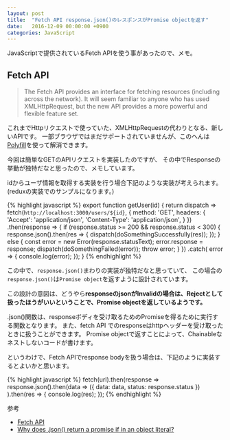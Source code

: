 ```yaml
---
layout: post
title:  "Fetch API response.json()のレスポンスがPromise objectを返す"
date:   2016-12-09 00:00:00 +0900
categories: JavaScript
---
```


JavaScriptで提供されているFetch APIを使う事があったので、メモ。

## Fetch API

> The Fetch API provides an interface for fetching resources (including across the network). It will seem familiar to anyone who has used XMLHttpRequest, but the new API provides a more powerful and flexible feature set.

これまでHttpリクエストで使っていた、XMLHttpRequestの代わりとなる、新しいAPIです。
一部ブラウザではまだサポートされていませんが、このへんは[Polyfill](https://en.wikipedia.org/wiki/Polyfill)を使って解消できます。

今回は簡単なGETのAPIリクエストを実装したのですが、
その中でResponseの挙動が独特だなと思ったので、メモしています。

idからユーザ情報を取得する実装を行う場合下記のような実装が考えられます。
(reduxの実装でのサンプルになります。)

{% highlight javascript %}
export function getUser(id) {
    return dispatch =>
      fetch(`http://localhost:3000/users/${id}`, {
        method: 'GET',
        headers: {
          'Accept': 'application/json',
          'Content-Type': 'application/json',
        }
      })
      .then(response => {
        if (response.status >= 200 && response.status < 300) {
          response.json().then(res => {
            dispatch(doSomethingSuccessfully(res));
          });
        } else {
          const error = new Error(response.statusText);
          error.response = response;
          dispatch(doSomethingFailed(error));
          throw error;
        }
      })
      .catch( error => {
          console.log(error);
      });
}
{% endhighlight %}

この中で、`response.json()`まわりの実装が独特だなと思っていて、
この場合の`response.json()`は`Promise object`を返すように設計されています。

この設計の意図は、どうやら**responseのjsonがInvalidの場合は、Rejectとして扱ったほうがいいということで、Promise objectを返しているようです。**

.json()関数は、responseボディを受け取るためのPromiseを得るために実行する関数となります。
また、fetch API でのresponseはhttpヘッダーを受け取ったときに扱うことができます。
Promise objectで返すことによって、Chainableなネストしないコードが書けます。

というわけで、Fetch APIでresponse bodyを扱う場合は、下記のように実装するとよいかと思います。

{% highlight javascript %}
fetch(url).then(response =>
  response.json().then(data => ({
    data: data,
    status: response.status
  })
).then(res => {
  console.log(res);
});
{% endhighlight %}

参考  

* [Fetch API](https://developer.mozilla.org/en/docs/Web/API/Fetch_API)  
* [Why does .json() return a promise if in an object literal?](https://getpocket.com/a/read/1503781158)
